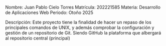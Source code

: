 Nombre: Juan Pablo Cielo Torres
Matrícula: 202221585
Materia: Desarrollo de Aplicaciones Web
Periodo: Otoño 2025


Descripción: Este proyecto tiene la finalidad de hacer un repaso de los principales comandos de UNIX, y además comprobar la configuración y gestión de un repositorio de Git. Siendo GitHub la plataforma que albergará al repositorio central (principal)